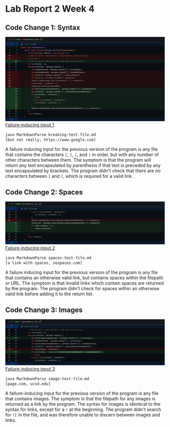 # Lab Report 2 Week 4

## Code Change 1: Syntax
![code change diff from GitHub](/lab-report-2-week-4/diff-1.png)
[Failure-inducing input 1](https://pierrebeur.github.io/cse15l-lab-reports/breaking-test-file.md)
```
java MarkdownParse breaking-test-file.md
[but not really, https://www.google.com]
```
A failure inducing input for the previous version of the program is any file that contains the characters `[`, `]`, `(`, and `)` in order, but with any number of other characters between them. The symptom is that the program will return any text encapsulated by parenthesis if that text is preceded by any text encapsulated by brackets. The program didn't check that there are no characters between `]` and `(`, which is required for a valid link.

## Code Change 2: Spaces
![code change diff from GitHub](/lab-report-2-week-4/diff-2.png)
[Failure-inducing input 2](https://pierrebeur.github.io/cse15l-lab-reports/spaces-test-file.md)
```
java MarkdownParse spaces-test-file.md
[a link with spaces, nospaces.com]
```
A failure inducing input for the previous version of the program is any file that contains an otherwise valid link, but contains spaces within the filepath or URL. The symptom is that invalid links which contain spaces are returned by the program. The program didn't check for spaces within an otherwise valid link before adding it to the return list.

## Code Change 3: Images
![code change diff from GitHub](/lab-report-2-week-4/diff-3.png)
[Failure-inducing input 3](https://pierrebeur.github.io/cse15l-lab-reports/image-test-file.md)  
```
java MarkdownParse image-test-file.md
[page.com, ucsd.edu]
```
A failure-inducing input for the previous version of the program is any file that contains images. The symptom is that the filepath for any images is returned as a link by the program. The syntax for images is identical to the syntax for links, except for a `!` at the beginning. The program didn't search for `![` in the file, and was therefore unable to discern between images and links.